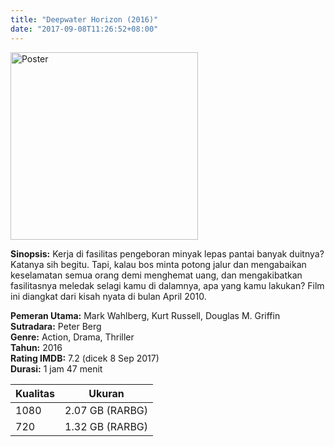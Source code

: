 ```yaml
---
title: "Deepwater Horizon (2016)"
date: "2017-09-08T11:26:52+08:00"
---
```


<img src="/img/poster/film-deepwater-horizon-2016.jpg" alt="Poster" style="width: 300px;"/>

**Sinopsis:** Kerja di fasilitas pengeboran minyak lepas pantai banyak duitnya? Katanya sih begitu. Tapi, kalau bos minta potong jalur dan mengabaikan keselamatan semua orang demi menghemat uang, dan mengakibatkan fasilitasnya meledak selagi kamu di dalamnya, apa yang kamu lakukan? Film ini diangkat dari kisah nyata di bulan April 2010.

**Pemeran Utama:** Mark Wahlberg, Kurt Russell, Douglas M. Griffin  
**Sutradara:** Peter Berg  
**Genre:** Action, Drama, Thriller  
**Tahun:** 2016  
**Rating IMDB:** 7.2 (dicek 8 Sep 2017)  
**Durasi:** 1 jam 47 menit

Kualitas | Ukuran
-------- | ------
1080     | 2.07 GB (RARBG)
720      | 1.32 GB (RARBG)